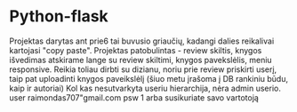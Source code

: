 ﻿# Python-flask
Projektas darytas ant prie6 tai buvusio griaučių, kadangi dalies reikalivai kartojasi "copy paste".
Projektas patobulintas - review skiltis, knygos išvedimas atskirame lange su review skiltimi, knygos pavekslėlis, meniu responsive.
Reikia toliau dirbti su dizianu, noriu prie review priskirti userį, taip pat uploadinti knygos paveikslėlį (šiuo metu įrašoma į DB rankiniu būdu, kaip ir autoriai)
Kol kas nesutvarkyta useriu hierarchija, nėra admin userio.
user raimondas707"gmail.com
psw 1
arba susikuriate savo vartotoją
